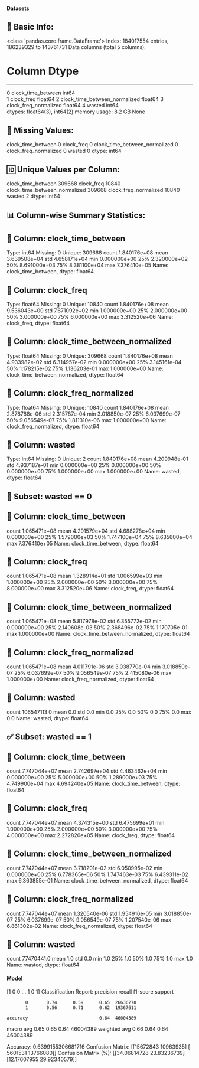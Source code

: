 #### Datasets

🧾 Basic Info:
------------------------------------------------------------
<class 'pandas.core.frame.DataFrame'>
Index: 184017554 entries, 186239329 to 143761731
Data columns (total 5 columns):
 #   Column                         Dtype  
---  ------                         -----  
 0   clock_time_between             int64  
 1   clock_freq                     float64
 2   clock_time_between_normalized  float64
 3   clock_freq_normalized          float64
 4   wasted                         int64  
dtypes: float64(3), int64(2)
memory usage: 8.2 GB
None

📌 Missing Values:
------------------------------------------------------------
clock_time_between               0
clock_freq                       0
clock_time_between_normalized    0
clock_freq_normalized            0
wasted                           0
dtype: int64

🆔 Unique Values per Column:
------------------------------------------------------------
clock_time_between               309668
clock_freq                        10840
clock_time_between_normalized    309668
clock_freq_normalized             10840
wasted                                2
dtype: int64

📊 Column-wise Summary Statistics:
------------------------------------------------------------

🔹 Column: clock_time_between
----------------------------------------
Type: int64
Missing: 0
Unique: 309668
count    1.840176e+08
mean     3.639508e+04
std      4.658171e+04
min      0.000000e+00
25%      2.320000e+02
50%      8.691000e+03
75%      8.381100e+04
max      7.376410e+05
Name: clock_time_between, dtype: float64

🔹 Column: clock_freq
----------------------------------------
Type: float64
Missing: 0
Unique: 10840
count    1.840176e+08
mean     9.536043e+00
std      7.671092e+02
min      1.000000e+00
25%      2.000000e+00
50%      3.000000e+00
75%      6.000000e+00
max      3.312520e+06
Name: clock_freq, dtype: float64

🔹 Column: clock_time_between_normalized
----------------------------------------
Type: float64
Missing: 0
Unique: 309668
count    1.840176e+08
mean     4.933982e-02
std      6.314957e-02
min      0.000000e+00
25%      3.145161e-04
50%      1.178215e-02
75%      1.136203e-01
max      1.000000e+00
Name: clock_time_between_normalized, dtype: float64

🔹 Column: clock_freq_normalized
----------------------------------------
Type: float64
Missing: 0
Unique: 10840
count    1.840176e+08
mean     2.878788e-06
std      2.315787e-04
min      3.018850e-07
25%      6.037699e-07
50%      9.056549e-07
75%      1.811310e-06
max      1.000000e+00
Name: clock_freq_normalized, dtype: float64

🔹 Column: wasted
----------------------------------------
Type: int64
Missing: 0
Unique: 2
count    1.840176e+08
mean     4.209948e-01
std      4.937187e-01
min      0.000000e+00
25%      0.000000e+00
50%      0.000000e+00
75%      1.000000e+00
max      1.000000e+00
Name: wasted, dtype: float64

🚫 Subset: wasted == 0
------------------------------------------------------------

🔹 Column: clock_time_between
----------------------------------------
count    1.065471e+08
mean     4.291579e+04
std      4.688278e+04
min      0.000000e+00
25%      1.579000e+03
50%      1.747100e+04
75%      8.635600e+04
max      7.376410e+05
Name: clock_time_between, dtype: float64

🔹 Column: clock_freq
----------------------------------------
count    1.065471e+08
mean     1.328914e+01
std      1.006599e+03
min      1.000000e+00
25%      2.000000e+00
50%      3.000000e+00
75%      8.000000e+00
max      3.312520e+06
Name: clock_freq, dtype: float64

🔹 Column: clock_time_between_normalized
----------------------------------------
count    1.065471e+08
mean     5.817978e-02
std      6.355772e-02
min      0.000000e+00
25%      2.140608e-03
50%      2.368496e-02
75%      1.170705e-01
max      1.000000e+00
Name: clock_time_between_normalized, dtype: float64

🔹 Column: clock_freq_normalized
----------------------------------------
count    1.065471e+08
mean     4.011791e-06
std      3.038770e-04
min      3.018850e-07
25%      6.037699e-07
50%      9.056549e-07
75%      2.415080e-06
max      1.000000e+00
Name: clock_freq_normalized, dtype: float64

🔹 Column: wasted
----------------------------------------
count    106547113.0
mean             0.0
std              0.0
min              0.0
25%              0.0
50%              0.0
75%              0.0
max              0.0
Name: wasted, dtype: float64

✅ Subset: wasted == 1
------------------------------------------------------------

🔹 Column: clock_time_between
----------------------------------------
count    7.747044e+07
mean     2.742697e+04
std      4.463462e+04
min      0.000000e+00
25%      5.000000e+00
50%      1.289000e+03
75%      4.749900e+04
max      4.694240e+05
Name: clock_time_between, dtype: float64

🔹 Column: clock_freq
----------------------------------------
count    7.747044e+07
mean     4.374315e+00
std      6.475699e+01
min      1.000000e+00
25%      2.000000e+00
50%      3.000000e+00
75%      4.000000e+00
max      2.272820e+05
Name: clock_freq, dtype: float64

🔹 Column: clock_time_between_normalized
----------------------------------------
count    7.747044e+07
mean     3.718201e-02
std      6.050995e-02
min      0.000000e+00
25%      6.778365e-06
50%      1.747463e-03
75%      6.439311e-02
max      6.363855e-01
Name: clock_time_between_normalized, dtype: float64

🔹 Column: clock_freq_normalized
----------------------------------------
count    7.747044e+07
mean     1.320540e-06
std      1.954916e-05
min      3.018850e-07
25%      6.037699e-07
50%      9.056549e-07
75%      1.207540e-06
max      6.861302e-02
Name: clock_freq_normalized, dtype: float64

🔹 Column: wasted
----------------------------------------
count    77470441.0
mean            1.0
std             0.0
min             1.0
25%             1.0
50%             1.0
75%             1.0
max             1.0
Name: wasted, dtype: float64
#### Model
[1 0 0 ... 1 0 1]
Classification Report:
              precision    recall  f1-score   support

           0       0.74      0.59      0.65  26636778
           1       0.56      0.71      0.62  19367611

    accuracy                           0.64  46004389
   macro avg       0.65      0.65      0.64  46004389
weighted avg       0.66      0.64      0.64  46004389

Accuracy: 0.6399155306681716
Confusion Matrix:
[[15672843 10963935]
 [ 5601531 13766080]]
Confusion Matrix (%):
[[34.06814728 23.83236739]
 [12.17607955 29.92340579]]
